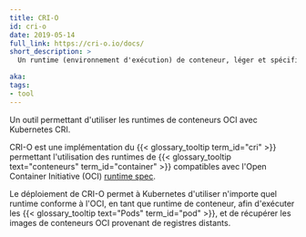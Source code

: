 ```yaml
---
title: CRI-O
id: cri-o
date: 2019-05-14
full_link: https://cri-o.io/docs/
short_description: >
  Un runtime (environnement d'exécution) de conteneur, léger et spécifiquement pour Kubernetes.

aka:
tags:
- tool
---
```

Un outil permettant d'utiliser les runtimes de conteneurs OCI avec Kubernetes CRI.

<!--more-->

CRI-O est une implémentation du {{< glossary_tooltip term_id="cri" >}}
permettant l'utilisation des runtimes de {{< glossary_tooltip text="conteneurs" term_id="container" >}}
compatibles avec l'Open Container Initiative (OCI)
[runtime spec](http://www.github.com/opencontainers/runtime-spec).

Le déploiement de CRI-O permet à Kubernetes d'utiliser n'importe quel runtime conforme à l'OCI, en tant que runtime de conteneur, afin d'exécuter les {{< glossary_tooltip text="Pods" term_id="pod" >}}, et de récupérer les images de conteneurs OCI provenant de registres distants.
